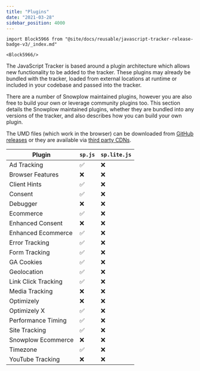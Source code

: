 ```yaml
---
title: "Plugins"
date: "2021-03-28"
sidebar_position: 4000
---
```


```mdx-code-block
import Block5966 from "@site/docs/reusable/javascript-tracker-release-badge-v3/_index.md"

<Block5966/>
```

The JavaScript Tracker is based around a plugin architecture which allows new functionality to be added to the tracker. These plugins may already be bundled with the tracker, loaded from external locations at runtime or included in your codebase and passed into the tracker.

There are a number of Snowplow maintained plugins, however you are also free to build your own or leverage community plugins too. This section details the Snowplow maintained plugins, whether they are bundled into any versions of the tracker, and also describes how you can build your own plugin.

The UMD files (which work in the browser) can be downloaded from [GitHub releases](https://github.com/snowplow/snowplow-javascript-tracker/releases) or they are available via [third party CDNs](/docs/collecting-data/collecting-from-own-applications/javascript-trackers/javascript-tracker/third-party-cdn-hosting/index.md).

| Plugin | `sp.js` | `sp.lite.js` |
| --- | --- | --- |
| Ad Tracking | ✅ | ❌ |
| Browser Features | ❌ | ❌ |
| Client Hints | ✅ | ❌ |
| Consent | ✅ | ❌ |
| Debugger | ❌ | ❌ |
| Ecommerce | ✅ | ❌ |
| Enhanced Consent | ❌ | ❌ |
| Enhanced Ecommerce | ✅ | ❌ |
| Error Tracking | ✅ | ❌ |
| Form Tracking | ✅ | ❌ |
| GA Cookies | ✅ | ❌ |
| Geolocation | ✅ | ❌ |
| Link Click Tracking | ✅ | ❌ |
| Media Tracking | ❌ | ❌ |
| Optimizely | ❌ | ❌ |
| Optimizely X | ✅ | ❌ |
| Performance Timing | ✅ | ❌ |
| Site Tracking | ✅ | ❌ |
| Snowplow Ecommerce | ❌ | ❌ |
| Timezone | ✅ | ❌ |
| YouTube Tracking | ❌ | ❌ |
